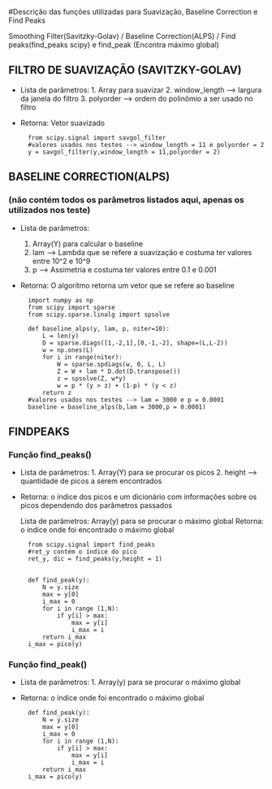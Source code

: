 #Descrição das funções utilizadas para Suavização, Baseline Correction e Find Peaks

Smoothing Filter(Savitzky-Golav) / Baseline Correction(ALPS) / Find peaks(find_peaks scipy) e find_peak (Encontra máximo global)

## FILTRO DE SUAVIZAÇÃO (SAVITZKY-GOLAV)

* Lista de parâmetros: 
                        1. Array para suavizar
                        2. window_length --> largura da janela do filtro
                        3. polyorder --> ordem do polinômio a ser usado no filtro
                        
* Retorna: Vetor suavizado

        from scipy.signal import savgol_filter
        #valores usados nos testes --> window_length = 11 e polyorder = 2
        y = savgol_filter(y,window_length = 11,polyorder = 2)

## BASELINE CORRECTION(ALPS)
### (não contém todos os parâmetros listados aqui, apenas os utilizados nos teste)
* Lista de parâmetros: 
    1. Array(Y) para calcular o baseline
    2. lam --> Lambda que se refere a suavização e costuma ter valores entre 10^2 e 10^9
    3. p --> Assimetria e costuma ter valores entre 0.1 e 0.001
    
* Retorna: O algoritmo retorna um vetor que se refere ao baseline

        import numpy as np
        from scipy import sparse
        from scipy.sparse.linalg import spsolve

        def baseline_alps(y, lam, p, niter=10):
            L = len(y)
            D = sparse.diags([1,-2,1],[0,-1,-2], shape=(L,L-2))
            w = np.ones(L)
            for i in range(niter):
                W = sparse.spdiags(w, 0, L, L)
                Z = W + lam * D.dot(D.transpose())
                z = spsolve(Z, w*y)
                w = p * (y > z) + (1-p) * (y < z)
            return z
        #valores usados nos testes --> lam = 3000 e p = 0.0001
        baseline = baseline_alps(b,lam = 3000,p = 0.0001)


## FINDPEAKS
### Função find_peaks()
* Lista de parâmetros:
        1. Array(Y) para se procurar os picos
        2. height --> quantidade de picos a serem encontrados
    
* Retorna: o índice dos picos e um dicionário com informações sobre os picos dependendo dos parâmetros passados
    
    Lista de parâmetros:
        Array(y) para se procurar o máximo global
    Retorna: o índice onde foi encontrado o máximo global

        from scipy.signal import find_peaks
        #ret_y contém o índice do pico
        ret_y, dic = find_peaks(y,height = 1)


        def find_peak(y): 
            N = y.size
            max = y[0]
            i_max = 0
            for i in range (1,N):
                if y[i] > max:
                    max = y[i]
                    i_max = i   
            return i_max
        i_max = pico(y)
### Função find_peak()
    
* Lista de parâmetros:
        1. Array(y) para se procurar o máximo global
* Retorna: o índice onde foi encontrado o máximo global

        def find_peak(y): 
            N = y.size
            max = y[0]
            i_max = 0
            for i in range (1,N):
                if y[i] > max:
                    max = y[i]
                    i_max = i   
            return i_max
        i_max = pico(y)
